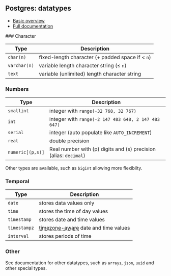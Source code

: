 ## Postgres: datatypes

- [Basic overview](http://www.postgresqltutorial.com/postgresql-data-types/)
- [Full documentation](https://www.postgresql.org/docs/10/static/datatype.html)


### Character

| Type         | Description                                      |
| ------------ | ------------------------------------------------ |
| `char(n)`    | fixed-length character (+ padded space if < `n`) |
| `varchar(n)` | variable length character string (≤ `n`)         |
| `text`       | variable (unlimited) length character string     |

### Numbers

| Type             | Description                                         |
| ---------------- | --------------------------------------------------- |
| `smallint`       | integer with `range(-32 768, 32 767)`               |
| `int`            | integer with `range(-2 147 483 648, 2 147 483 647)` |
| `serial`         | integer (auto populate like `AUTO_INCREMENT`)       |
| `real`           | double precision                                    |
| `numeric[(p,s)]` | Real number with (p) digits and (s) precision  (alias: `decimal`)      |

Other types are available, such as `bigint` allowing more flexibilty.

### Temporal

| Type          | Description                                                                                    |
| ------------- | ---------------------------------------------------------------------------------------------- |
| `date`        | stores data values only                                                                        |
| `time`        | stores the time of day values                                                                  |
| `timestamp`   | stores date and time values                                                                    |
| `timestampz` | <abbr title="shorthand for timestamp with timezone">timezone-aware</abbr> date and time values |
| `interval`    | stores periods of time                                                                         |

### Other

See documentation for other datatypes, such as `arrays`, `json`, `uuid` and other special types.
